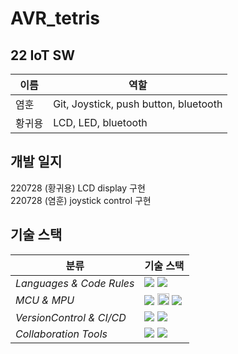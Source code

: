 # AVR_tetris

## 22 IoT SW 

|이름|역할|
|---|--------|
|염훈| Git, Joystick, push button, bluetooth|
|황귀용| LCD, LED, bluetooth |

##  개발 일지
220728 (황귀용) LCD display 구현   
220728 (염훈) joystick control 구현   

## 기술 스택

| <center>분류</center> |<center>기술 스택</center>|
| :-------------------- | :----------------------------------------------------------------------------------------------------------------------------------------------------------------------------------------------------------------------------------------------------------------------------------------------------------------------------------------------------------------------------------------------------------------------------------------- |
| *Languages & Code Rules*|<img src="https://img.shields.io/badge/C-A8B9CC?style=flat-square&logo=C&logoColor=white"/> <img src="https://img.shields.io/badge/C++-00599C?style=flat-square&logo=C%2B%2B&logoColor=white"/>|
| *MCU & MPU*| <img src="https://img.shields.io/badge/ESP32 TTGO-E7352C?style=flat-square&logo=Espressif&logoColor=white"/> <img src="https://storage.googleapis.com/avr-iot-media/microchip_round_logo.png" alt="Microchip logo" width=19 height=19/> <img src="https://img.shields.io/badge/Atmega128a-F4363B?style=flat-square"/>|
| *VersionControl & CI/CD*| <img src="https://img.shields.io/badge/Git-F05032?style=flat-square&logo=Git&logoColor=white"/> <img src="https://img.shields.io/badge/GitHub-181717?style=flat-square&logo=GitHub&logoColor=white"/>|
| *Collaboration Tools*|<img src="https://img.shields.io/badge/Google Docs-4285F4?style=flat-square&logo=Google&logoColor=white"/>  <img src="https://img.shields.io/badge/Notion-000000?style=flat-square&logo=Notion&logoColor=white"/>|
